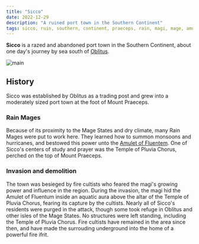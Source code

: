 ```yaml
---
title: "Sicco"
date: 2022-12-29
description: "A ruined port town in the Southern Continent"
tags: sicco, ruin, southern, continent, praeceps, rain, magi, mage, amulet, fluentum, pluvia
---
```


**Sicco** is a razed and abandoned port town in the Southern Continent, about
one day's journey by sea south of [Oblitus](../Oblitus/).

![main](https://smburdick.github.io/graem-wiki-media/sicco.png)

## History

Sicco was established by Oblitus as a trading post and grew into a moderately
sized port town at the foot of Mount Praeceps.

### Rain Mages

Because of its proximity to the Mage States and dry climate, many Rain Mages
were put to work here. They learned how to summon monsoons and hurricanes,
and bestowed this power unto the [Amulet of Fluentem](../Southern_Continent/#amulet-of-fluentum).
One of Sicco's centers of study and prayer was the Temple of Pluvia Chorus,
perched on the top of Mount Praeceps.

### Invasion and demolition

The town was besieged by fire cultists who feared the magi's growing power
and influence in the region. During the invasion, the magi hid the Amulet
of Fluentum inside an aquatic aura above the altar of the Temple of
Pluvia Chorus, fearing its capture by the cultists. Nearly all of Sicco's
residents were purged in the attack, though some took refuge in Oblitus
and other isles of the Mage States. No structures were left standing, including the
Temple of Pluvia Chorus. Fire cultists have remained in the area since then, and have made
the surrouding underground into the home of a powerful fire ifrit.
